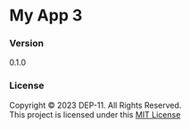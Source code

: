 # My App 3

### Version
0.1.0

### License
Copyright &copy; 2023 DEP-11. All Rights Reserved. <br>
This project is licensed under this [MIT License](License.txt) 
